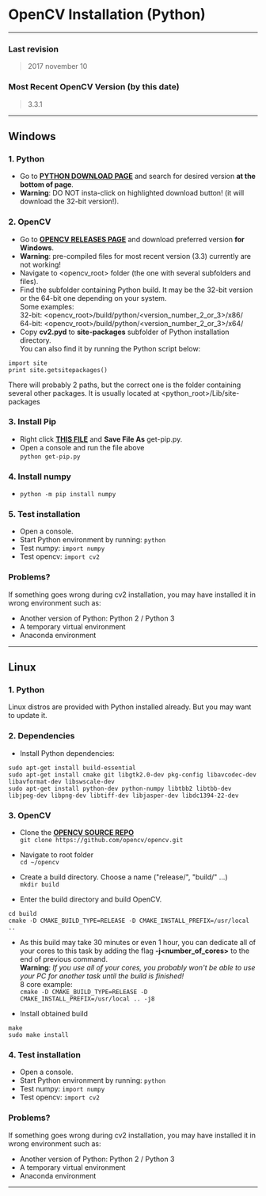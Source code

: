 # OpenCV Installation (Python)

---

### Last revision
> 2017 november 10

### Most Recent OpenCV Version (by this date)
> 3.3.1

---

## Windows
### 1. Python
 - Go to [**PYTHON DOWNLOAD PAGE**](https://www.python.org/downloads/release/python-2714/) and search for desired version **at the bottom of page**.
 - **Warning**: DO NOT insta-click on highlighted download button! (it will download the 32-bit version!).

### 2. OpenCV
 - Go to [**OPENCV RELEASES PAGE**](https://opencv.org/releases.html) and download preferred version **for Windows**.
 - **Warning**: pre-compiled files for most recent version (3.3) currently are not working!
 - Navigate to <opencv_root> folder (the one with several subfolders and files).
 - Find the subfolder containing Python build. It may be the 32-bit version or the 64-bit one depending on your system.  
Some examples:  
32-bit: <opencv_root>/build/python/<version_number_2_or_3>/x86/  
64-bit: <opencv_root>/build/python/<version_number_2_or_3>/x64/  
 - Copy **cv2.pyd** to **site-packages** subfolder of Python installation directory.  
You can also find it by running the Python script below:  
```
import site
print site.getsitepackages()
```  
There will probably 2 paths, but the correct one is the folder containing several other packages. It is usually located at <python_root>/Lib/site-packages

### 3. Install Pip
 - Right click [**THIS FILE**](https://bootstrap.pypa.io/get-pip.py) and **Save File As** get-pip.py.
 - Open a console and run the file above  
```python get-pip.py```

### 4. Install numpy
 - ```python -m pip install numpy```

### 5. Test installation
 - Open a console.
 - Start Python environment by running: ```python```
 - Test numpy: ```import numpy```
 - Test opencv: ```import cv2```

### Problems?
If something goes wrong during cv2 installation, you may have installed it in wrong environment such as:  
 - Another version of Python: Python 2 / Python 3
 - A temporary virtual environment
 - Anaconda environment

---

## Linux
### 1. Python
Linux distros are provided with Python installed already. But you may want to update it.

### 2. Dependencies
 - Install Python dependencies:
```
sudo apt-get install build-essential
sudo apt-get install cmake git libgtk2.0-dev pkg-config libavcodec-dev libavformat-dev libswscale-dev
sudo apt-get install python-dev python-numpy libtbb2 libtbb-dev libjpeg-dev libpng-dev libtiff-dev libjasper-dev libdc1394-22-dev
```

### 3. OpenCV
 - Clone the [**OPENCV SOURCE REPO**](https://github.com/opencv/opencv)  
```git clone https://github.com/opencv/opencv.git```

 - Navigate to root folder  
```cd ~/opencv```

 - Create a build directory. Choose a name ("release/", "build/" ...)  
```mkdir build```

 - Enter the build directory and build OpenCV.  
```
cd build
cmake -D CMAKE_BUILD_TYPE=RELEASE -D CMAKE_INSTALL_PREFIX=/usr/local ..
```
- As this build may take 30 minutes or even 1 hour, you can dedicate all of your cores to this task by adding the flag **-j<number_of_cores>** to the end of previous command.  
**Warning**: *If you use all of your cores, you probably won't be able to use your PC for another task until the build is finished!*  
8 core example:  
```cmake -D CMAKE_BUILD_TYPE=RELEASE -D CMAKE_INSTALL_PREFIX=/usr/local .. -j8```

 - Install obtained build  
```
make
sudo make install
```

### 4. Test installation
 - Open a console.
 - Start Python environment by running: ```python```
 - Test numpy: ```import numpy```
 - Test opencv: ```import cv2```

### Problems?
If something goes wrong during cv2 installation, you may have installed it in wrong environment such as:
 - Another version of Python: Python 2 / Python 3
 - A temporary virtual environment
 - Anaconda environment

---
